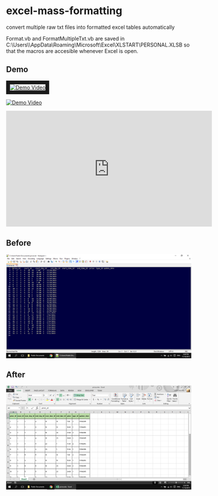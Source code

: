 # excel-mass-formatting
convert multiple raw txt files into formatted excel tables automatically

Format.vb and FormatMultipleTxt.vb are saved in C:\Users\\<username>\AppData\Roaming\Microsoft\Excel\XLSTART\PERSONAL.XLSB so that the macros are accesible whenever Excel is open.

## Demo
<a href="http://www.youtube.com/watch?feature=player_embedded&v=8OS0ixUJ1aI
" target="_blank"><img src="http://img.youtube.com/vi/8OS0ixUJ1aI/0.jpg" 
alt="Demo Video" width="728" height="410" border="10" /></a>

[![Demo Video](http://img.youtube.com/vi/8OS0ixUJ1aI/0.jpg)](http://www.youtube.com/watch?v=8OS0ixUJ1aI)

<iframe width="560" height="315" src="https://www.youtube.com/embed/8OS0ixUJ1aI" frameborder="0" allowfullscreen></iframe>

## Before
![alt text](https://github.com/chinchon/excel-mass-formatting/blob/master/before.png "Before Formatting")

## After
![alt text](https://github.com/chinchon/excel-mass-formatting/blob/master/after.png "After Formatting")
